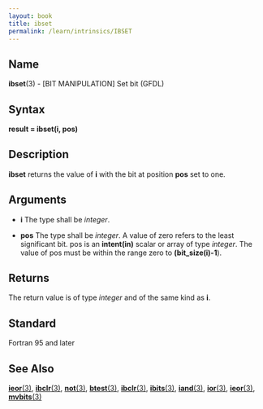 ```yaml
---
layout: book
title: ibset
permalink: /learn/intrinsics/IBSET
---
```

## __Name__

__ibset__(3) - \[BIT MANIPULATION\] Set bit
(GFDL)

## __Syntax__

__result = ibset(i, pos)__

## __Description__

__ibset__ returns the value of __i__ with the bit at position __pos__ set to one.

## __Arguments__

  - __i__
    The type shall be _integer_.

  - __pos__
    The type shall be _integer_. A value of zero refers to the least
    significant bit. pos is an __intent(in)__ scalar or array of type
    _integer_. The value of pos must be within the range zero to
    __(bit\_size(i)-1__).

## __Returns__

The return value is of type _integer_ and of the same kind as __i__.

## __Standard__

Fortran 95 and later

## __See Also__

[__ieor__(3)](IEOR), 
[__ibclr__(3)](IBCLR),
[__not__(3)](NOT),
[__btest__(3)](BTEST),
[__ibclr__(3)](IBCLR),
[__ibits__(3)](IBITS),
[__iand__(3)](IAND),
[__ior__(3)](IOR),
[__ieor__(3)](IEOR),
[__mvbits__(3)](MVBITS)
